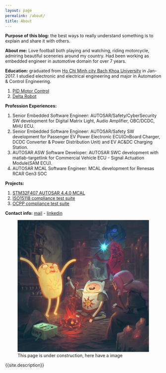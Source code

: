 ```yaml
---
layout: page
permalink: /about/
title: About
---
```

**Purpose of this blog:** the best ways to really understand something is to explain and share it with others.

**About me:** Love football both playing and watching, riding motorcycle, admiring beautiful sceneries around my country. Had been working as embedded engineer in automotive domain for over 7 years.  

**Education:** graduated from [Ho Chi Minh city Bach Khoa University](https://hcmut.edu.vn/en) in Jan-2017. I studied electronic and electrical engineering and major in Automation & Control Engineering.  
1. [PID Motor Control](https://link)
2. [Delta Robot](https://link)  

**Profession Experiences:**
1. Senior Embedded Software Engineer: AUTOSAR/Safety/CyberSecurity SW development for Digital Matrix Light, Audio Amplifier, OBC/DCDC, MHU ECU.
2. Senior Embedded Software Engineer: AUTOSAR/Safety SW development for Passenger EV Power Electronic ECU(OnBoard Charger, DCDC Converter & Power Distribution Unit) and EV AC&DC Charging Station.  
3. AUTOSAR ASW Software Developer: AUTOSAR SWC development with matlab-targetlink for Commercial Vehicle ECU - Signal Actuation Module(SAM ECU).  
4. AUTOSAR MCAL Software Engineer: MCAL development for Renesas RCAR Gen3 SOC  

**Projects:**
1. [STM32F407 AUTOSAR 4.4.0 MCAL](https://github.com/nvdungx/STM32F4_MCAL)
2. [ISO15118 compliance test suite](https://github.com/nvdungx/ISO15118_4_TestEnv)
3. [OCPP compliance test suite](https://github.com/)

**Contact info:** [mail](mailto:nvdung694@gmail.com) - [linkedin](https://www.linkedin.com/in/dugx9/)  

<figure>
  <img src="/assets/img/bon-fire-bro.jpg" alt="Testing">
  <figcaption>This page is under construction, here have a image</figcaption>
</figure>

<p class="message">
  {{site.description}}
</p>
